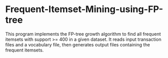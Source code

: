 # Frequent-Itemset-Mining-using-FP-tree
This program implements the FP-tree growth algorithm to find all frequent itemsets with support >= 400 in a given dataset. It reads input transaction files and a vocabulary file, then generates output files containing the frequent itemsets.
